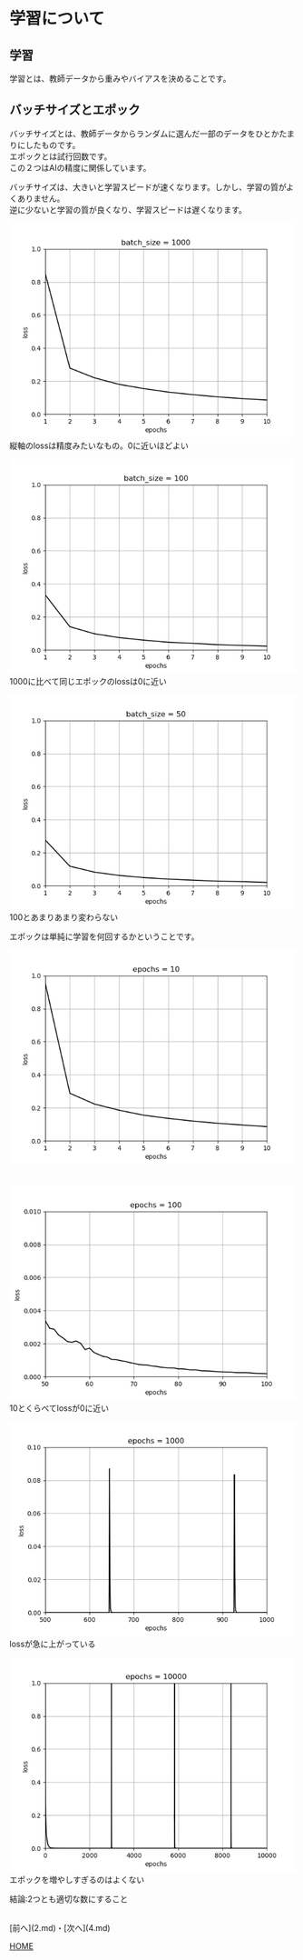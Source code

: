 # 学習について

## 学習
学習とは、教師データから重みやバイアスを決めることです。  

## バッチサイズとエポック
バッチサイズとは、教師データからランダムに選んだ一部のデータをひとかたまりにしたものです。  
エポックとは試行回数です。  
この２つはAIの精度に関係しています。  

バッチサイズは、大きいと学習スピードが速くなります。しかし、学習の質がよくありません。  
逆に少ないと学習の質が良くなり、学習スピードは遅くなります。　　

![1000](3/batch1000.png)  
縦軸のlossは精度みたいなもの。0に近いほどよい　　

![100](3/batch100.png)  
1000に比べて同じエポックのlossは0に近い  

![50](3/batch50.png)  
100とあまりあまり変わらない　　

エポックは単純に学習を何回するかということです。  

![10](3/epoch10.png)  
　

![100](3/epoch100.png)  
10とくらべてlossが0に近い  

![1000](3/epoch1000.png)  
lossが急に上がっている  

![10000](3/epoch10000.png)  
エポックを増やしすぎるのはよくない

結論:2つとも適切な数にすること



<br>
[前へ](2.md)・[次へ](4.md)

[HOME](index.md)

